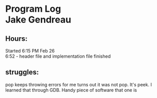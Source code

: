 # Program Log <br> Jake Gendreau

## Hours:
Started 6:15 PM Feb 26 <br>
6:52 - header file and implementation file finished

## struggles:
pop keeps throwing errors for me
turns out it was not pop. It's peek. I learned that through GDB. Handy piece of software that one is